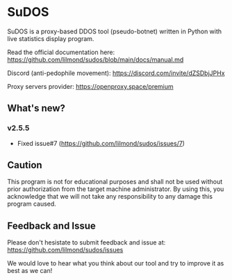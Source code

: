 # SuDOS

SuDOS is a proxy-based DDOS tool (pseudo-botnet) written in Python with live statistics display program.

Read the official documentation here: https://github.com/lilmond/sudos/blob/main/docs/manual.md

Discord (anti-pedophile movement): https://discord.com/invite/dZSDbjJPHx

Proxy servers provider: https://openproxy.space/premium

## What's new?
### v2.5.5
- Fixed issue#7 (https://github.com/lilmond/sudos/issues/7)

## Caution
This program is not for educational purposes and shall not be used without prior authorization from the target machine administrator. By using this, you acknowledge that we will not take any responsibility to any damage this program caused.

## Feedback and Issue
Please don't hesistate to submit feedback and issue at: https://github.com/lilmond/sudos/issues

We would love to hear what you think about our tool and try to improve it as best as we can!

